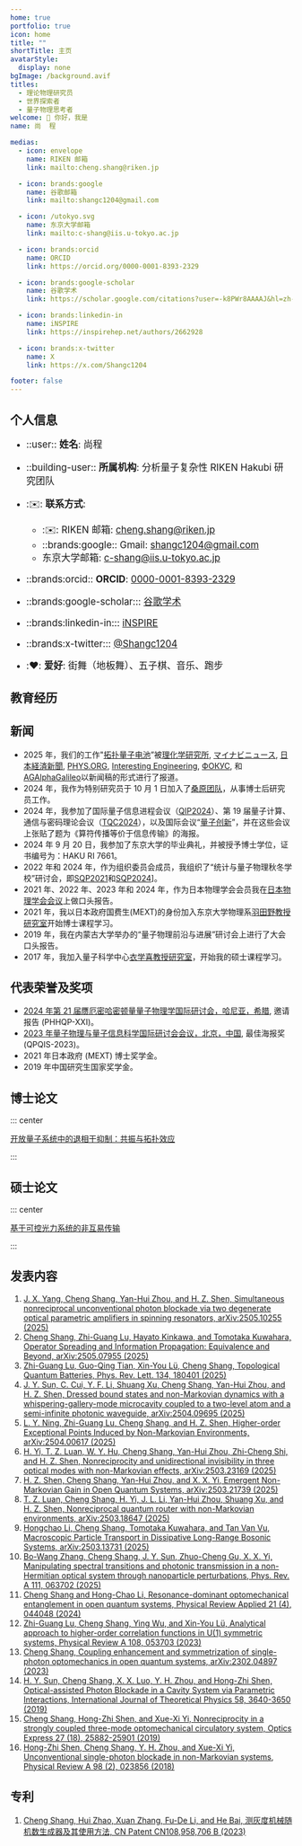 ```yaml
---
home: true
portfolio: true
icon: home
title: ""
shortTitle: 主页
avatarStyle:
  display: none
bgImage: /background.avif
titles:
  - 理论物理研究员
  - 世界探索者
  - 量子物理思考者
welcome: 👋 你好，我是
name: 尚  程

medias:
  - icon: envelope
    name: RIKEN 邮箱
    link: mailto:cheng.shang@riken.jp

  - icon: brands:google
    name: 谷歌邮箱
    link: mailto:shangc1204@gmail.com

  - icon: /utokyo.svg
    name: 东京大学邮箱
    link: mailto:c-shang@iis.u-tokyo.ac.jp

  - icon: brands:orcid
    name: ORCID
    link: https://orcid.org/0000-0001-8393-2329

  - icon: brands:google-scholar
    name: 谷歌学术
    link: https://scholar.google.com/citations?user=-k8PWr8AAAAJ&hl=zh-CN

  - icon: brands:linkedin-in
    name: iNSPIRE
    link: https://inspirehep.net/authors/2662928

  - icon: brands:x-twitter
    name: X
    link: https://x.com/Shangc1204

footer: false
---
```


## 个人信息

<div style="font-size: 1.2em">

- ::user:: **姓名**: 尚程

- ::building-user:: **所属机构**: 分析量子复杂性 RIKEN Hakubi 研究团队

- ::envelope:: **联系方式**:

  - ::envelope:: RIKEN 邮箱: <cheng.shang@riken.jp>
  - ::brands:google:: Gmail: <shangc1204@gmail.com>
  - <VPIcon icon="/utokyo.svg" /> 东京大学邮箱: <c-shang@iis.u-tokyo.ac.jp>

- ::brands:orcid:: **ORCID**: [0000-0001-8393-2329](https://orcid.org/0000-0001-8393-2329)

- ::brands:google-scholar::: [谷歌学术](https://scholar.google.com/citations?user=-k8PWr8AAAAJ&hl=zh-CN)

- ::brands:linkedin-in::: [iNSPIRE](https://inspirehep.net/authors/2662928)

- ::brands:x-twitter::: [@Shangc1204](https://x.com/Shangc1204)

- ::heart:: **爱好**: 街舞（地板舞）、五子棋、音乐、跑步

</div>

## 教育经历

<Experiences :items="experiences" />

## 新闻

- 2025 年，我们的工作"[拓扑量子电池](https://journals.aps.org/prl/abstract/10.1103/PhysRevLett.134.180401)”被[理化学研究所](https://www.riken.jp/press/2025/20250513_2/index.html), [マイナビニュース](https://news.mynavi.jp/techplus/article/20250514-3319145/), [日本経済新聞](https://www.nikkei.com/prime/tech-foresight/article/DGXZQOUC235SW0T20C25A5000000), [PHYS.ORG](https://phys.org/news/2025-06-topological-quantum-batteries-theoretical-framework.html#google_vignette), [Interesting Engineering](https://interestingengineering.com/energy/new-quantum-battery-design), [ФОКУС](https://focus.ua/digital/708987-kvantovye-batarei-smogut-zaryazhat-smartfony-za-sekundy-kak-etogo-dobyutsya-uchenye), 和[AGAlphaGalileo](https://www.alphagalileo.org/en-gb/Item-Display/ItemId/259206?returnurl=https://www.alphagalileo.org/en-gb/Item-Display/ItemId/259206)以新闻稿的形式进行了报道。
- 2024 年，我作为特别研究员于 10 月 1 日加入了[桑原团队](https://kuwahara-quantum.com/en/people/)，从事博士后研究员工作。
- 2024 年，我参加了国际量子信息进程会议（[QIP2024](https://qip2024.tw/site/mypage.aspx?pid=263&lang=en&sid=1522)）、第 19 届量子计算、通信与密码理论会议（[TQC2024](https://tqc-conference.org/posters/?tgid=44)），以及国际会议“[量子创新](https://quantum-innovation2024.jp/program/poster_cc.html)”，并在这些会议上张贴了题为《算符传播等价于信息传输》的海报。
- 2024 年 9 月 20 日，我参加了东京大学的毕业典礼，并被授予博士学位，证书编号为：HAKU RI 7661。
- 2022 年和 2024 年，作为组织委员会成员，我组织了“统计与量子物理秋冬学校”研讨会，即[SQP2021](http://hatano-lab.iis.u-tokyo.ac.jp/manami/SQP2022/)和[SQP2024](http://hatano-lab.iis.u-tokyo.ac.jp/norihiro/SQP2024/)]。
- 2021 年、2022 年、2023 年和 2024 年，作为日本物理学会会员我在[日本物理学会会议](https://www.jps.or.jp/english/)上做口头报告。
- 2021 年，我以日本政府国费生(MEXT)的身份加入东京大学物理系[羽田野教授研究室](http://hatano-lab.iis.u-tokyo.ac.jp/index-e.html)开始博士课程学习。
- 2019 年，我在内蒙古大学举办的“量子物理前沿与进展”研讨会上进行了大会口头报告。
- 2017 年，我加入量子科学中心[衣学喜教授研究室](https://cqs.nenu.edu.cn/)，开始我的硕士课程学习。

## 代表荣誉及奖项

- [2024 年第 21 届赝厄密哈密顿量量子物理学国际研讨会，哈尼亚，希腊](https://events.physics.uoc.gr/event/1/page/5-speakers), 邀请报告 (PHHQP-XXI)。
- [2023 年量子物理与量子信息科学国际研讨会会议，北京，中国](http://www.baqis.ac.cn/news/detail/?cid=1879), 最佳海报奖 (QPQIS-2023)。
- 2021 年日本政府 (MEXT) 博士奖学金。
- 2019 年中国研究生国家奖学金。

## 博士论文

::: center

[开放量子系统中的退相干抑制：共振与拓扑效应](http://hatano-lab.iis.u-tokyo.ac.jp/thesis/dron2024/thesis_shang.pdf)

:::

## 硕士论文

::: center

[基于可控光力系统的非互易传输](https://kns.cnki.net/kcms2/article/abstract?v=sKJ9SXrFdEp3keNUa73wzZt2qsRh5sWMxp5xQXa5xpBeTgFa1dFLKxs8M76AJIPfu9z0sGis4GQV4nGLHFPKoy1SHuG1EKoQBfxTZbDpPTdVr8t6MkR_5gBEUgaza4vOHMjGLqFT4ignRy17YZpEbU2JEKK8t6AyW5ra24e4BX52qtBj5VUVcz2R5MufKnOYWiJbdYuAjEI=&language=CHS)

:::

## 发表内容

1. [J. X. Yang, Cheng Shang, Yan-Hui Zhou, and H. Z. Shen, Simultaneous nonreciprocal unconventional photon blockade via two degenerate optical parametric amplifiers in spinning resonators, arXiv:2505.10255 (2025)](https://arxiv.org/abs/2505.10255)
1. [Cheng Shang, Zhi-Guang Lu, Hayato Kinkawa, and Tomotaka Kuwahara, Operator Spreading and Information Propagation: Equivalence and Beyond, arXiv:2505.07955
(2025)](https://arxiv.org/abs/2505.07955)
1. [Zhi-Guang Lu, Guo-Qing Tian, Xin-You Lü, Cheng Shang, Topological Quantum Batteries, Phys. Rev. Lett. 134, 180401 (2025)](https://journals.aps.org/prl/abstract/10.1103/PhysRevLett.134.180401)
1. [J. Y. Sun, C. Cui, Y. F. Li, Shuang Xu, Cheng Shang, Yan-Hui Zhou, and H. Z. Shen, Dressed bound states and non-Markovian dynamics with a whispering-gallery-mode microcavity coupled to a two-level atom and a semi-infinite photonic waveguide, arXiv:2504.09695 (2025)](https://arxiv.org/abs/2504.09695)
1. [L. Y. Ning, Zhi-Guang Lu, Cheng Shang, and H. Z. Shen, Higher-order Exceptional Points Induced by Non-Markovian Environments, arXiv:2504.00617 (2025)](https://arxiv.org/abs/2504.00617)
1. [H. Yi, T. Z. Luan, W. Y. Hu, Cheng Shang, Yan-Hui Zhou, Zhi-Cheng Shi, and H. Z. Shen, Nonreciprocity and unidirectional invisibility in three optical modes with non-Markovian effects, arXiv:2503.23169 (2025)](https://arxiv.org/abs/2503.23169)
1. [H. Z. Shen, Cheng Shang, Yan-Hui Zhou, and X. X. Yi, Emergent Non-Markovian Gain in Open Quantum Systems, arXiv:2503.21739 (2025)](https://arxiv.org/abs/2503.21739)
1. [T. Z. Luan, Cheng Shang, H. Yi, J. L. Li, Yan-Hui Zhou, Shuang Xu, and H. Z. Shen, Nonreciprocal quantum router with non-Markovian environments, arXiv:2503.18647 (2025)](https://arxiv.org/abs/2503.18647)
1. [Hongchao Li, Cheng Shang, Tomotaka Kuwahara, and Tan Van Vu, Macroscopic Particle Transport in Dissipative Long-Range Bosonic Systems, arXiv:2503.13731 (2025)](https://arxiv.org/abs/2503.13731)
1. [Bo-Wang Zhang, Cheng Shang, J. Y. Sun, Zhuo-Cheng Gu, X. X. Yi, Manipulating spectral transitions and photonic transmission in a non-Hermitian optical system through nanoparticle perturbations, Phys. Rev. A 111, 063702 (2025)](https://journals.aps.org/pra/abstract/10.1103/PhysRevA.111.063702)
1. [Cheng Shang and Hong-Chao Li, Resonance-dominant optomechanical entanglement in open quantum systems, Physical Review Applied 21 (4), 044048 (2024)](https://journals.aps.org/prapplied/abstract/10.1103/PhysRevApplied.21.044048)
1. [Zhi-Guang Lu, Cheng Shang, Ying Wu, and Xin-You Lü, Analytical approach to higher-order correlation functions in U(1) symmetric systems, Physical Review A 108, 053703 (2023)](https://journals.aps.org/pra/abstract/10.1103/PhysRevA.108.053703)
1. [Cheng Shang, Coupling enhancement and symmetrization of single-photon optomechanics in open quantum systems, arXiv:2302.04897 (2023)](https://arxiv.org/abs/2302.04897)
1. [H. Y. Sun, Cheng Shang, X. X. Luo, Y. H. Zhou, and Hong-Zhi Shen, Optical-assisted Photon Blockade in a Cavity System via Parametric Interactions, International Journal of Theoretical Physics 58, 3640-3650 (2019)](https://link.springer.com/article/10.1007/s10773-019-04229-x)
1. [Cheng Shang, Hong-Zhi Shen, and Xue-Xi Yi, Nonreciprocity in a strongly coupled three-mode optomechanical circulatory system, Optics Express 27 (18), 25882-25901 (2019)](https://opg.optica.org/oe/fulltext.cfm?uri=oe-27-18-25882&id=417227)
1. [Hong-Zhi Shen, Cheng Shang, Y. H. Zhou, and Xue-Xi Yi, Unconventional single-photon blockade in non-Markovian systems, Physical Review A 98 (2), 023856 (2018)](https://journals.aps.org/pra/abstract/10.1103/PhysRevA.98.023856)

## 专利

1. [Cheng Shang, Hui Zhao, Xuan Zhang, Fu-De Li, and He Bai, 测灰度机械随机数生成器及其使用方法, CN Patent CN108,958,706 B (2023)](https://patents.google.com/patent/CN108958706B/zh)

<script setup lang="ts">
const experiences = [
  {
    type: 'study',
    place: "东京大学，日本",
    title: "博士，和<a href='http://hatano-lab.iis.u-tokyo.ac.jp/index-e.html' target='_blank'>羽田野直道</a>教授",
    time: "2021 年 10 月 - 2024 年 9 月",
    content: "物理系",
  },
  {
    type: 'study',
    place: "留日学生，中国",
    time: "2020 年 10 月 - 2021 年 8 月",
    content: "中国留日预校<br>MEXT 博士奖学金候选人",
  },
  {
    type: 'study',
    place: "东北师范大学，中国",
    time: "2017 年 9 月 - 2020 年 6 月",
    title: "理学硕士，和<a href='https://cqs.nenu.edu.cn/' target='_blank'>衣学喜</a>教授",
    description: "物理学院",
  },
  {
    type: 'work',
    place: "量子计算中心，分析量子复杂性 RIKEN Hakubi 研究团队",
    time: "2023 年 4 月 - 2024 年 9 月",
    title: "初级研究员，和<a href='https://kuwahara-quantum.com/en/' target='_blank'>桑原知剛</a>博士",
  },
  {
    type: 'work',
    place: "量子计算中心，分析量子复杂性 RIKEN Hakubi 研究团队",
    time: "2024 年 10 月 - 至今",
    title: "博士后，和<a href='https://kuwahara-quantum.com/en/' target='_blank'>桑原知剛</a>博士",
  },
];
</script>
